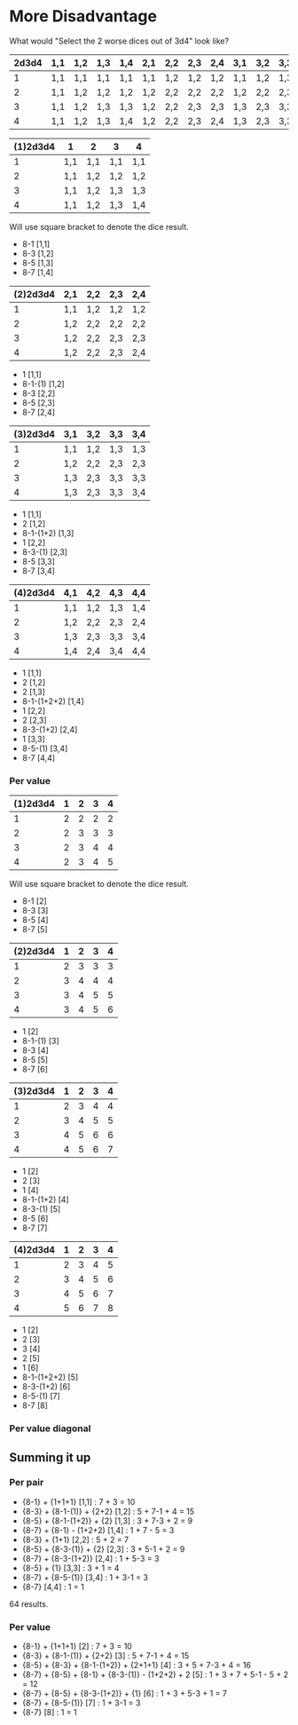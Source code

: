 
# More Disadvantage

What would "Select the 2 worse dices out of 3d4" look like?

| 2d3d4 | 1,1 | 1,2 | 1,3 | 1,4 | 2,1 | 2,2 | 2,3 | 2,4 | 3,1 | 3,2 | 3,3 | 3,4 | 4,1 | 4,2 | 4,3 | 4,4 |
|   --- | --- | --- | --- | --- | --- | --- | --- | --- | --- | --- | --- | --- | --- | --- | --- | --- |
| 1     | 1,1 | 1,1 | 1,1 | 1,1 | 1,1 | 1,2 | 1,2 | 1,2 | 1,1 | 1,2 | 1,3 | 1,3 | 1,1 | 1,2 | 1,3 | 1,4 |
| 2     | 1,1 | 1,2 | 1,2 | 1,2 | 1,2 | 2,2 | 2,2 | 2,2 | 1,2 | 2,2 | 2,3 | 2,3 | 1,2 | 2,2 | 2,3 | 2,4 |
| 3     | 1,1 | 1,2 | 1,3 | 1,3 | 1,2 | 2,2 | 2,3 | 2,3 | 1,3 | 2,3 | 3,3 | 3,3 | 1,3 | 2,3 | 3,3 | 3,4 |
| 4     | 1,1 | 1,2 | 1,3 | 1,4 | 1,2 | 2,2 | 2,3 | 2,4 | 1,3 | 2,3 | 3,3 | 3,4 | 1,4 | 2,4 | 3,4 | 4,4 |




|(1)2d3d4|  1  |  2  |  3  |  4  |
|   ---  | --- | --- | --- | --- |
| 1      | 1,1 | 1,1 | 1,1 | 1,1 |
| 2      | 1,1 | 1,2 | 1,2 | 1,2 |
| 3      | 1,1 | 1,2 | 1,3 | 1,3 |
| 4      | 1,1 | 1,2 | 1,3 | 1,4 |

Will use square bracket to denote the dice result.

* 8-1 [1,1]
* 8-3 [1,2]
* 8-5 [1,3]
* 8-7 [1,4]

|(2)2d3d4| 2,1 | 2,2 | 2,3 | 2,4 |
|   ---  | --- | --- | --- | --- |
| 1      | 1,1 | 1,2 | 1,2 | 1,2 |
| 2      | 1,2 | 2,2 | 2,2 | 2,2 |
| 3      | 1,2 | 2,2 | 2,3 | 2,3 |
| 4      | 1,2 | 2,2 | 2,3 | 2,4 |

* 1 [1,1]
* 8-1-(1) [1,2]
* 8-3 [2,2]
* 8-5 [2,3]
* 8-7 [2,4]


|(3)2d3d4| 3,1 | 3,2 | 3,3 | 3,4 |
|   ---  | --- | --- | --- | --- |
| 1      | 1,1 | 1,2 | 1,3 | 1,3 |
| 2      | 1,2 | 2,2 | 2,3 | 2,3 |
| 3      | 1,3 | 2,3 | 3,3 | 3,3 |
| 4      | 1,3 | 2,3 | 3,3 | 3,4 |

* 1 [1,1]
* 2 [1,2]
* 8-1-(1+2) [1,3]
* 1 [2,2]
* 8-3-(1) [2,3]
* 8-5 [3,3]
* 8-7 [3,4]

|(4)2d3d4| 4,1 | 4,2 | 4,3 | 4,4 |
|   ---  | --- | --- | --- | --- |
| 1      | 1,1 | 1,2 | 1,3 | 1,4 |
| 2      | 1,2 | 2,2 | 2,3 | 2,4 |
| 3      | 1,3 | 2,3 | 3,3 | 3,4 |
| 4      | 1,4 | 2,4 | 3,4 | 4,4 |

* 1 [1,1]
* 2 [1,2]
* 2 [1,3]
* 8-1-(1+2+2) [1,4]
* 1 [2,2]
* 2 [2,3]
* 8-3-(1+2) [2,4]
* 1 [3,3]
* 8-5-(1) [3,4]
* 8-7 [4,4]

### Per value

|(1)2d3d4| 1 | 2 | 3 | 4 |
|   ---  |---|---|---|---|
| 1      | 2 | 2 | 2 | 2 |
| 2      | 2 | 3 | 3 | 3 |
| 3      | 2 | 3 | 4 | 4 |
| 4      | 2 | 3 | 4 | 5 |

Will use square bracket to denote the dice result.

* 8-1 [2]
* 8-3 [3]
* 8-5 [4]
* 8-7 [5]

|(2)2d3d4| 1 | 2 | 3 | 4 |
|   ---  |---|---|---|---|
| 1      | 2 | 3 | 3 | 3 |
| 2      | 3 | 4 | 4 | 4 |
| 3      | 3 | 4 | 5 | 5 |
| 4      | 3 | 4 | 5 | 6 |

* 1 [2]
* 8-1-(1) [3]
* 8-3 [4]
* 8-5 [5]
* 8-7 [6]

|(3)2d3d4| 1 | 2 | 3 | 4 |
|   ---  |---|---|---|---|
| 1      | 2 | 3 | 4 | 4 |
| 2      | 3 | 4 | 5 | 5 |
| 3      | 4 | 5 | 6 | 6 |
| 4      | 4 | 5 | 6 | 7 |

* 1 [2]
* 2 [3]
* 1 [4]
* 8-1-(1+2) [4]
* 8-3-(1) [5]
* 8-5 [6]
* 8-7 [7]

|(4)2d3d4| 1 | 2 | 3 | 4 |
|   ---  |---|---|---|---|
| 1      | 2 | 3 | 4 | 5 |
| 2      | 3 | 4 | 5 | 6 |
| 3      | 4 | 5 | 6 | 7 |
| 4      | 5 | 6 | 7 | 8 |

* 1 [2]
* 2 [3]
* 3 [4]
* 2 [5]
* 1 [6]
* 8-1-(1+2+2) [5]
* 8-3-(1+2) [6]
* 8-5-(1) [7]
* 8-7 [8]

### Per value diagonal

## Summing it up

### Per pair

* {8-1} + {1+1+1} [1,1]           : 7       + 3 = 10
* {8-3} + {8-1-(1)} + {2+2} [1,2] : 5 + 7-1 + 4 = 15
* {8-5} + {8-1-(1+2)} + {2} [1,3] : 3 + 7-3 + 2 = 9 
* {8-7} + {8-1} - (1+2+2) [1,4]   : 1 + 7   - 5 = 3
* {8-3} + {1+1} [2,2]             : 5       + 2 = 7
* {8-5} + {8-3-(1)} + {2} [2,3]   : 3 + 5-1 + 2 = 9
* {8-7} + {8-3-(1+2)} [2,4]       : 1 + 5-3     = 3
* {8-5} + {1} [3,3]               : 3       + 1 = 4
* {8-7} + {8-5-(1)} [3,4]         : 1 + 3-1     = 3
* {8-7} [4,4]                     : 1           = 1

64 results.

### Per value

* {8-1} + {1+1+1} [2]                                 : 7                   + 3 = 10
* {8-3} + {8-1-(1)} + {2+2} [3]                       : 5 + 7-1             + 4 = 15
* {8-5} + {8-3} + {8-1-(1+2)} + {2+1+1} [4]           : 3 + 5 + 7-3         + 4 = 16
* {8-7} + {8-5} + {8-1} + {8-3-(1)} - (1+2+2) + 2 [5] : 1 + 3 + 7 + 5-1 - 5 + 2 = 12
* {8-7} + {8-5} + {8-3-(1+2)} + {1} [6]               : 1 + 3 + 5-3         + 1 = 7
* {8-7} + {8-5-(1)} [7]                               : 1 + 3-1                 = 3
* {8-7} [8]                                           : 1                       = 1
